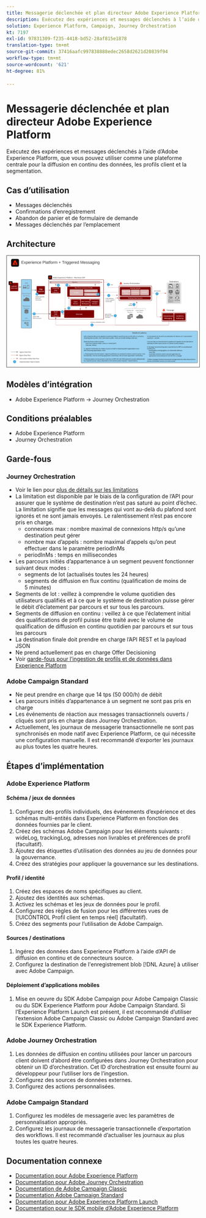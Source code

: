 ```yaml
---
title: Messagerie déclenchée et plan directeur Adobe Experience Platform
description: Exécutez des expériences et messages déclenchés à l’aide d’Adobe Experience Platform, que vous pouvez utiliser comme une plateforme centrale pour la diffusion en continu des données, les profils client et la segmentation.
solution: Experience Platform, Campaign, Journey Orchestration
kt: 7197
exl-id: 97831309-f235-4418-bd52-28af815e1878
translation-type: tm+mt
source-git-commit: 37416aafc997838888edec2658d2621d20839f94
workflow-type: tm+mt
source-wordcount: '621'
ht-degree: 81%

---
```


# Messagerie déclenchée et plan directeur Adobe Experience Platform

Exécutez des expériences et messages déclenchés à l’aide d’Adobe Experience Platform, que vous pouvez utiliser comme une plateforme centrale pour la diffusion en continu des données, les profils client et la segmentation.

## Cas d’utilisation

* Messages déclenchés
* Confirmations d’enregistrement
* Abandon de panier et de formulaire de demande
* Messages déclenchés par l’emplacement

## Architecture

<img src="assets/triggered.svg" alt="Architecture de référence pour le schéma de messagerie et de Adobe Experience Platform déclenchés" style="border:1px solid #4a4a4a" />

## Modèles d’intégration

* Adobe Experience Platform -> Journey Orchestration

## Conditions préalables

* Adobe Experience Platform
* Journey Orchestration

## Garde-fous

### Journey Orchestration

* Voir le lien pour [plus de détails sur les limitations](https://experienceleague.adobe.com/docs/journeys/using/starting-with-journeys/limitations.html?lang=fr#starting-with-journeys)
* La limitation est disponible par le biais de la configuration de l’API pour assurer que le système de destination n’est pas saturé au point d’échec. La limitation signifie que les messages qui vont au-delà du plafond sont ignorés et ne sont jamais envoyés. Le ralentissement n’est pas encore pris en charge.
   * connexions max : nombre maximal de connexions http/s qu’une destination peut gérer
   * nombre max d’appels : nombre maximal d’appels qu’on peut effectuer dans le paramètre periodInMs
   * periodInMs : temps en millisecondes
* Les parcours initiés d’appartenance à un segment peuvent fonctionner suivant deux modes :
   * segments de lot (actualisés toutes les 24 heures)
   * segments de diffusion en flux continu (qualification de moins de 5 minutes)
* Segments de lot : veillez à comprendre le volume quotidien des utilisateurs qualifiés et à ce que le système de destination puisse gérer le débit d’éclatement par parcours et sur tous les parcours.
* Segments de diffusion en continu : veillez à ce que l’éclatement initial des qualifications de profil puisse être traité avec le volume de qualification de diffusion en continu quotidien par parcours et sur tous les parcours
* La destination finale doit prendre en charge l’API REST et la payload JSON
* Ne prend actuellement pas en charge Offer Decisioning
* Voir [garde-fous pour l’ingestion de profils et de données dans Experience Platform](https://experienceleague.adobe.com/docs/experience-platform/profile/guardrails.html?lang=fr)

### Adobe Campaign Standard

* Ne peut prendre en charge que 14 tps (50 000/h) de débit
* Les parcours initiés d’appartenance à un segment ne sont pas pris en charge
* Les événements de réaction aux messages transactionnels ouverts / cliqués sont pris en charge dans Journey Orchestration.
* Actuellement, les journaux de messagerie transactionnelle ne sont pas synchronisés en mode natif avec Experience Platform, ce qui nécessite une configuration manuelle. Il est recommandé d’exporter les journaux au plus toutes les quatre heures.


## Étapes d’implémentation

### Adobe Experience Platform

#### Schéma / jeux de données

1. Configurez des profils individuels, des événements d’expérience et des schémas multi-entités dans Experience Platform en fonction des données fournies par le client.
1. Créez des schémas Adobe Campaign pour les éléments suivants : wideLog, trackingLog, adresses non livrables et préférences de profil (facultatif).
1. Ajoutez des étiquettes d’utilisation des données au jeu de données pour la gouvernance.
1. Créez des stratégies pour appliquer la gouvernance sur les destinations.

#### Profil / identité

1. Créez des espaces de noms spécifiques au client.
1. Ajoutez des identités aux schémas.
1. Activez les schémas et les jeux de données pour le profil.
1. Configurez des règles de fusion pour les différentes vues de [!UICONTROL Profil client en temps réel] (facultatif).
1. Créez des segments pour l’utilisation de Adobe Campaign.

#### Sources / destinations

1. Ingérez des données dans Experience Platform à l’aide d’API de diffusion en continu et de connecteurs source.
1. Configurez la destination de l&#39;enregistrement blob [!DNL Azure] à utiliser avec Adobe Campaign.

#### Déploiement d’applications mobiles

1. Mise en oeuvre du SDK Adobe Campaign pour Adobe Campaign Classic ou du SDK Experience Platform pour Adobe Campaign Standard. Si l’Experience Platform Launch est présent, il est recommandé d’utiliser l’extension Adobe Campaign Classic ou Adobe Campaign Standard avec le SDK Experience Platform.


### Adobe Journey Orchestration

1. Les données de diffusion en continu utilisées pour lancer un parcours client doivent d’abord être configurées dans Journey Orchestration pour obtenir un ID d’orchestration. Cet ID d’orchestration est ensuite fourni au développeur pour l’utiliser lors de l’ingestion.
1. Configurez des sources de données externes.
1. Configurez des actions personnalisées.

### Adobe Campaign Standard

1. Configurez les modèles de messagerie avec les paramètres de personnalisation appropriés.
1. Configurez les journaux de messagerie transactionnelle d’exportation des workflows. Il est recommandé d’actualiser les journaux au plus toutes les quatre heures.


## Documentation connexe

* [Documentation pour Adobe Experience Platform](https://experienceleague.adobe.com/docs/experience-platform.html?lang=fr)
* [Documentation pour Adobe Journey Orchestration](https://experienceleague.adobe.com/docs/journey-orchestration.html?lang=fr)
* [Documentation de Adobe Campaign Classic](https://experienceleague.adobe.com/docs/campaign-classic.html?lang=fr)
* [Documentation Adobe Campaign Standard](https://experienceleague.adobe.com/docs/campaign-standard.html?lang=fr)
* [Documentation pour Adobe Experience Platform Launch](https://experienceleague.adobe.com/docs/launch.html?lang=fr)
* [Documentation pour le SDK mobile d’Adobe Experience Platform](https://experienceleague.adobe.com/docs/mobile.html?lang=fr)
